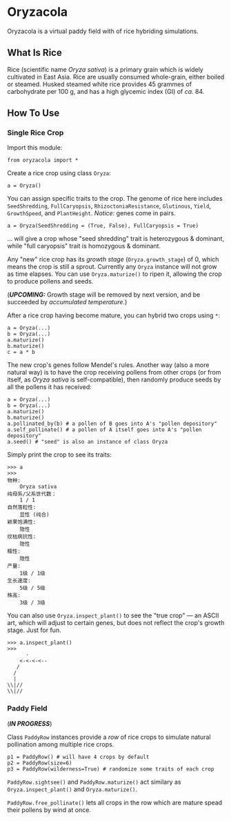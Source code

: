 # Oryzacola
Oryzacola is a virtual paddy field with of rice hybriding simulations.

## What Is Rice
Rice (scientific name *Oryza sativa*) is a primary grain which is widely cultivated in East Asia. Rice are usually consumed whole-grain, either boiled or steamed. Husked steamed white rice provides 45 grammes of carbohydrate per 100 g, and has a high glycemic index (GI) of *ca.* 84.

## How To Use

### Single Rice Crop
Import this module:
```
from oryzacola import *
```
Create a rice crop using class `Oryza`:
```
a = Oryza()
```
You can assign specific traits to the crop. The genome of rice here includes `SeedShredding`, `FullCaryopsis`, `RhizoctoniaResistance`, `Glutinous`, `Yield`, `GrowthSpeed`, and `PlantHeight`. *Notice:* genes come in pairs.
```
a = Oryza(SeedShredding = (True, False), FullCaryopsis = True)
```
… will give a crop whose "seed shredding" trait is heterozygous & dominant, while "full caryopsis" trait is homozygous & dominant.

Any "new" rice crop has its *growth stage* (`Oryza.growth_stage`) of 0, which means the crop is still a sprout. Currently any `Oryza` instance will not grow as time elapses. You can use `Oryza.maturize()` to ripen it, allowing the crop to produce pollens and seeds.

(***UPCOMING:*** Growth stage will be removed by next version, and be succeeded by *accumulated temperature*.)

After a rice crop having become mature, you can hybrid two crops using `*`:
```
a = Oryza(...)
b = Oryza(...)
a.maturize()
b.maturize()
c = a * b
```

The new crop's genes follow Mendel's rules. Another way (also a more natural way) is to have the crop receiving pollens from other crops (or from itself, as *Oryza sativa* is self-compatible), then randomly produce seeds by all the pollens it has received:
```
a = Oryza(...)
b = Oryza(...)
a.maturize()
b.maturize()
a.pollinated_by(b) # a pollen of B goes into A's "pollen depository"
a.self_pollinate() # a pollen of A itself goes into A's "pollen depository"
a.seed() # "seed" is also an instance of class Oryza
```

Simply print the crop to see its traits:
```
>>> a
>>>
物种:
    Oryza sativa
纯母系/父系世代数：
    1 / 1
自然落粒性:
    显性 (纯合)
颖果饱满性:
    隐性
纹枯病抗性:
    隐性
糯性:
    隐性
产量:
    1级 / 1级
生长速度:
    5级 / 5级
株高:
    3级 / 3级
```
You can also use `Oryza.inspect_plant()` to see the "true crop" — an ASCII art, which will adjust to certain genes, but does not reflect the crop's growth stage. Just for fun.
```
>>> a.inspect_plant()
>>>
      ·      
    <-<-<-<-- 
   /        
  /
  |
\\|//
\\|//
```

### Paddy Field
(***IN PROGRESS***)

Class `PaddyRow` instances provide a *row* of rice crops to simulate natural pollination among multiple rice crops.
```
p1 = PaddyRow() # will have 4 crops by default
p2 = PaddyRow(size=6)
p3 = PaddyRow(wilderness=True) # randomize some traits of each crop
```

`PaddyRow.sightsee()` and `PaddyRow.maturize()` act similary as `Oryza.inspect_plant()` and `Oryza.maturize()`.

`PaddyRow.free_pollinate()` lets all crops in the row which are mature spead their pollens by wind at once.
